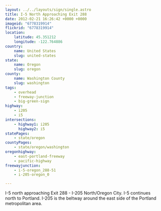 ```yaml
---
layout: ../../layouts/sign/single.astro
title: I-5 North Approaching Exit 288
date: 2012-02-21 16:26:42 +0000 +0000
imageid: "6778319914"
flickrid: "6778319914"
location:
    latitude: 45.351212
    longitude: -122.764886
country:
    name: United States
    slug: united-states
state:
    name: Oregon
    slug: oregon
county:
    name: Washington County
    slug: washington
tags:
    - overhead
    - freeway-junction
    - big-green-sign
highway:
    - i205
    - i5
intersections:
    - highway1: i205
      highway2: i5
statePages:
    - state/oregon
countyPages:
    - state/oregon/washington
oregonhighway:
    - east-portland-freeway
    - pacific-highway
freewayjunction:
    - i-5-oregon_288-51
    - i-205-oregon_0

---
```

I-5 north approaching Exit 288 - I-205 North/Oregon City.  I-5 continues north to Portland.  I-205 is the beltway around the east side of the Portland metropolitan area.